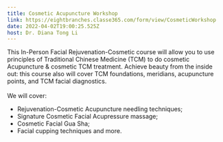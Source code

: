 ```yaml
---
title: Cosmetic Acupuncture Workshop
link: https://eightbranches.classe365.com/form/view/CosmeticWorkshop
date: 2022-04-02T19:00:25.525Z
host: Dr. Diana Tong Li
---
```

This In-Person Facial Rejuvenation-Cosmetic course will allow you to use principles of Traditional Chinese Medicine (TCM) to do cosmetic Acupuncture & cosmetic TCM treatment. Achieve beauty from the inside out: this course also will cover TCM foundations, meridians, acupuncture points, and TCM facial diagnostics.\
\
We will cover:

* Rejuvenation-Cosmetic Acupuncture needling techniques;
* Signature Cosmetic Facial Acupressure massage;
* Cosmetic Facial Gua Sha;
* Facial cupping techniques and more.